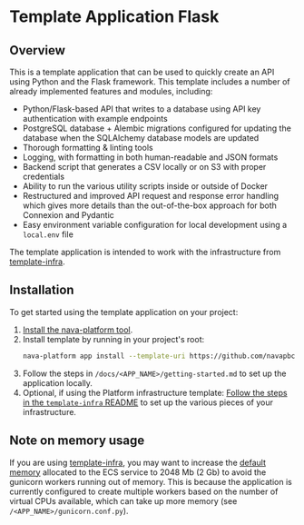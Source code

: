 # Template Application Flask

## Overview

This is a template application that can be used to quickly create an API using Python and the Flask framework. This template includes a number of already implemented features and modules, including:

* Python/Flask-based API that writes to a database using API key authentication with example endpoints
* PostgreSQL database + Alembic migrations configured for updating the database when the SQLAlchemy database models are updated
* Thorough formatting & linting tools
* Logging, with formatting in both human-readable and JSON formats
* Backend script that generates a CSV locally or on S3 with proper credentials
* Ability to run the various utility scripts inside or outside of Docker
* Restructured and improved API request and response error handling which gives more details than the out-of-the-box approach for both Connexion and Pydantic
* Easy environment variable configuration for local development using a `local.env` file

The template application is intended to work with the infrastructure from [template-infra](https://github.com/navapbc/template-infra).

## Installation

To get started using the template application on your project:

1. [Install the nava-platform tool](https://github.com/navapbc/platform-cli).
2. Install template by running in your project's root:
    ```sh
    nava-platform app install --template-uri https://github.com/navapbc/template-application-flask . <APP_NAME>
    ```
3. Follow the steps in `/docs/<APP_NAME>/getting-started.md` to set up the application locally.
4. Optional, if using the Platform infrastructure template: [Follow the steps in the `template-infra` README](https://github.com/navapbc/template-infra#installation) to set up the various pieces of your infrastructure.

## Note on memory usage

If you are using [template-infra](https://github.com/navapbc/template-infra),
you may want to increase the [default
memory](https://github.com/navapbc/template-infra/blob/main/infra/modules/service/variables.tf#L33)
allocated to the ECS service to 2048 Mb (2 Gb) to avoid the gunicorn workers
running out of memory. This is because the application is currently configured
to create multiple workers based on the number of virtual CPUs available, which
can take up more memory (see `/<APP_NAME>/gunicorn.conf.py`).
